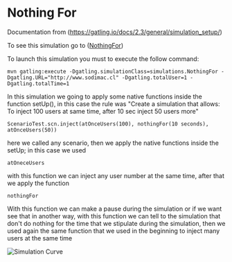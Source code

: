 Nothing For
===========

Documentation from (https://gatling.io/docs/2.3/general/simulation_setup/)

To see this simulation go to ([NothingFor](https://bitbucket.adessa.cl/projects/PERF/repos/performance-gatling-examples/browse/src/main/gatling/simulations/NothingFor.scala))

To launch this simulation you must to execute the follow command:


```
mvn gatling:execute -Dgatling.simulationClass=simulations.NothingFor -Dgatling.URL="http://www.sodimac.cl" -Dgatling.totalUser=1 -Dgatling.totalTime=1
```

In this simulation we going to apply some native functions inside the function setUp(), in this case the rule was "Create a simulation that allows:
To inject 100 users at same time, after 10 sec inject 50 users more"

```
ScenarioTest.scn.inject(atOnceUsers(100), nothingFor(10 seconds), atOnceUsers(50))
```

here we called any scenario, then we apply the native functions inside the setUp; in this case we used
```
atOneceUsers
```
with this function we can inject any user number at the same time, after that we apply the function
```
nothingFor
```
With this function we can make a pause during the simulation or if we want see that in another way, with this function we can tell to the simulation that don't do nothing for the time that we stipulate during the simulation,
then we used again the same function  that we used in the beginning to inject many users at the same time

![Simulation Curve](../src/test/resources/img/nothingForCurve.png)